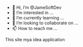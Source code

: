 - 👋 Hi, I’m @JameSoftDev
- 👀 I’m interested in ...
- 🌱 I’m currently learning ...
- 💞️ I’m looking to collaborate on ...
- 📫 How to reach me ...

<!---
JohnnyDev/JohnnysoftDve is a ✨ special ✨ repository because its `README.md` (this file) appears on your GitHub profile.
You can click the Preview link to take a look at your changes.
--->
This site mya idea application
